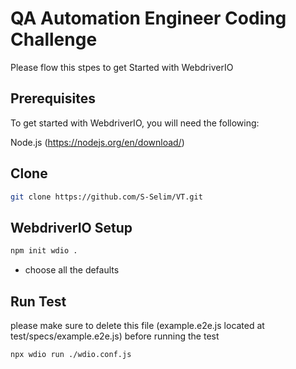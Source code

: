 # QA Automation Engineer Coding Challenge

Please flow this stpes to get Started with WebdriverIO

## Prerequisites

To get started with WebdriverIO, you will need the following:

Node.js (https://nodejs.org/en/download/)

## Clone

```bash
git clone https://github.com/S-Selim/VT.git
```

## WebdriverIO Setup

```bash
npm init wdio .
```
- choose all the defaults


## Run Test

please make sure to delete this file (example.e2e.js located at test/specs/example.e2e.js) before running the test

```bash
npx wdio run ./wdio.conf.js
```
